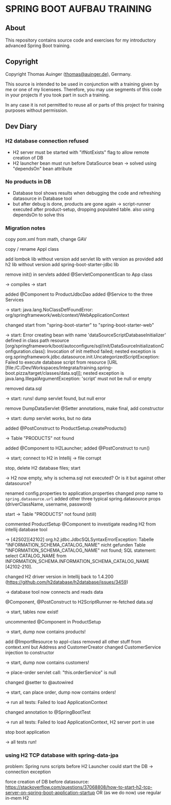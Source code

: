 # SPRING BOOT AUFBAU TRAINING

## About

This repository contains source code and exercises for my introductory advanced Spring Boot
training.

## Copyright

Copyright Thomas Auinger (thomas@auinger.de), Germany.

This source is intended to be used in conjunction with a training given
by me or one of my licensees. Therefore, you may use segments
of this code in your projects if you took part in such a training.

In any case it is not permitted to reuse all or parts of
this project for training purposes without permission.

## Dev Diary

### H2 database connection refused

- H2 server must be started with "ifNotExists" flag to allow remote creation of DB
- H2 launcher bean must run before DataSource bean -> solved using "dependsOn" bean attribute

### No products in DB

- Database tool shows results when debugging the code and refreshing datasource in Database tool
- but after debug is done, products are gone again -> script-runner executed after product-setup,
  dropping populated table. also using dependsOn to solve this

### Migration notes

copy pom.xml from math, change GAV

copy / rename Appl class

add lombok lib without version
add servlet lib with version as provided
add h2 lib without version
add spring-boot-starter-jdbc lib

remove init() in servlets
added @ServletComponentScan to App class

-> compiles
-> start

added @Component to ProductJdbcDao
added @Service to the three Services

-> start: java.lang.NoClassDefFoundError: org/springframework/web/context/WebApplicationContext

changed start from "spring-boot-starter" to "spring-boot-starter-web"

-> start: Error creating bean with name 'dataSourceScriptDatabaseInitializer' defined in class path resource [org/springframework/boot/autoconfigure/sql/init/DataSourceInitializationConfiguration.class]: Invocation of init method failed; nested exception is org.springframework.jdbc.datasource.init.UncategorizedScriptException: Failed to execute database script from resource [URL [file:/C:/Dev/Workspaces/Integrata/training.spring-boot.pizza/target/classes/data.sql]]; nested exception is java.lang.IllegalArgumentException: 'script' must not be null or empty

removed data.sql

-> start: runs! dump servlet found, but null error

remove DumpDataServlet @Setter annotations, make final, add constructor

-> start: dump servlet works, but no data

added @PostConstruct to ProductSetup.createProducts()

-> Table "PRODUCTS" not found

added @Component to H2Launcher; added @PostConstruct to run()

-> start; connect to H2 in Intellij -> file corrupt

stop, delete H2 database files; start

-> H2 now empty, why is schema.sql not executed? Or is it but against other datasource?

renamed config.properties to application.properties
changed prop name to `spring.datasource.url`
added other three typical spring.datasource props (driverClassName, username, password)

start -> Table "PRODUCTS" not found (still)

commented ProductSetup @Component to investigate reading H2 from intellij database tool

-> [42S02][42102] org.h2.jdbc.JdbcSQLSyntaxErrorException: Tabelle "INFORMATION_SCHEMA_CATALOG_NAME" nicht gefunden Table "INFORMATION_SCHEMA_CATALOG_NAME" not found; SQL statement: select CATALOG_NAME from INFORMATION_SCHEMA.INFORMATION_SCHEMA_CATALOG_NAME [42102-210].

changed H2 driver version in Intellij back to 1.4.200 (https://github.com/h2database/h2database/issues/3459)

-> database tool now connects and reads data

@Component, @PostConstruct to H2ScriptRunner
re-fetched data.sql

-> start, tables now exist!

uncommented @Component in ProductSetup

-> start, dump now contains products!

add @ImportResource to appl-class
removed all other stuff from context.xml but Address and CustomerCreator
changed CustomerService injection to constructor

-> start, dump now contains customers!

-> place-order servlet call: "this.orderService" is null

changed @setter to @autowired

-> start, can place order, dump now contains orders!

-> run all tests: Failed to load ApplicationContext

changed annotation to @SpringBootTest

-> run all tests: Failed to load ApplicationContext, H2 server port in use

stop boot application

-> all tests run!

### using H2 TCP database with spring-data-jpa

problem: Spring runs scripts before H2 Launcher could start the DB -> connection exception

force creation of DB before datasource: https://stackoverflow.com/questions/37068808/how-to-start-h2-tcp-server-on-spring-boot-application-startup
OR (as we do now) use regular in-mem H2
